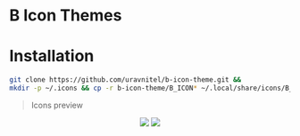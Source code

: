 # B Icon Themes

# Installation

```sh
git clone https://github.com/uravnitel/b-icon-theme.git &&
mkdir -p ~/.icons && cp -r b-icon-theme/B_ICON* ~/.local/share/icons/B_ICON
```
> Icons preview

<p align="center">
<img src="https://i.imgur.com/wTV8Ie5.png">
<img src="https://i.imgur.com/xpvHKWK.png">
</p>
